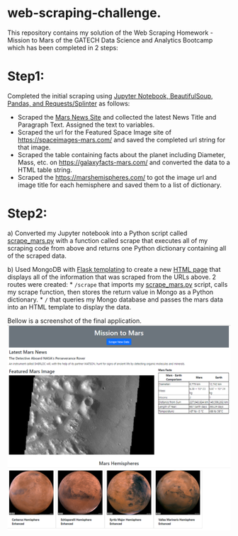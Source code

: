 # web-scraping-challenge.

This repository contains my solution of the Web Scraping Homework  - Mission to Mars of the GATECH Data Science and Analytics Bootcamp which has been completed in 2 steps:

# Step1:

Completed the initial scraping using [Jupyter Notebook, BeautifulSoup, Pandas, and Requests/Splinter](/Missions_to_Mars/mission_to_mars.ipynb) as follows:
* Scraped the [Mars News Site](https://redplanetscience.com/) and collected the latest News Title and Paragraph Text. Assigned the text to variables.
* Scraped the url for the Featured Space Image site of https://spaceimages-mars.com/ and saved the completed url string for that image.
* Scraped the table containing facts about the planet including Diameter, Mass, etc. on https://galaxyfacts-mars.com/ and converted the data to a HTML table string.
* Scraped the https://marshemispheres.com/ to got the image url and image title for each hemisphere and saved them to a list of dictionary.

# Step2:

a) Converted my Jupyter notebook into a Python script called [scrape_mars.py](/Missions_to_Mars/scrape_mars.py) with a function called scrape that executes all of my scraping code from above and returns one Python dictionary containing all of the scraped data.

b) Used MongoDB with [Flask templating](/Missions_to_Mars/app.py) to create a new [HTML page](/Missions_to_Mars/templates/index.html) that displays all of the information that was scraped from the URLs above. 2 routes were created:
	* `/scrape` that imports my [scrape_mars.py](/Missions_to_Mars/scrape_mars.py) script, calls my scrape function, then stores the return value in Mongo as a Python dictionary.
	* `/` that queries my Mongo database and passes the mars data into an HTML template to display the data.

Bellow is a screenshot of the final application.
![Final App Screenshot](/Missions_to_Mars/Final_App_Screenshot.PNG)
